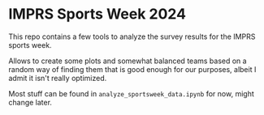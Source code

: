# IMPRS Sports Week 2024

This repo contains a few tools to analyze the survey results for the IMPRS sports week.

Allows to create some plots and somewhat balanced teams based on a random way
of finding them that is good enough for our purposes, albeit I admit it isn't really optimized.

Most stuff can be found in `analyze_sportsweek_data.ipynb` for now, might change later.

